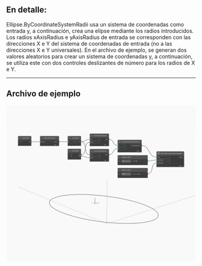 ## En detalle:
Ellipse.ByCoordinateSystemRadii usa un sistema de coordenadas como entrada y, a continuación, crea una elipse mediante los radios introducidos. Los radios xAxisRadius e yAxisRadius de entrada se corresponden con las direcciones X e Y del sistema de coordenadas de entrada (no a las direcciones X e Y universales). En el archivo de ejemplo, se generan dos valores aleatorios para crear un sistema de coordenadas y, a continuación, se utiliza este con dos controles deslizantes de número para los radios de X e Y.
___
## Archivo de ejemplo

![ByCoordinateSystemRadii](./Autodesk.DesignScript.Geometry.Ellipse.ByCoordinateSystemRadii_img.jpg)

